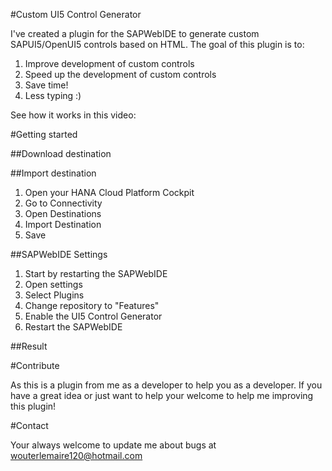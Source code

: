 #Custom UI5 Control Generator

I've created a plugin for the SAPWebIDE to generate custom SAPUI5/OpenUI5 controls based on HTML. The goal of this plugin is to:
1. Improve development of custom controls
2. Speed up the development of custom controls
3. Save time! 
4. Less typing :)

See how it works in this video: <a href="https://youtu.be/9FdPw-26fSg" target="_blank"></a>



#Getting started

##Download destination



##Import destination

1. Open your HANA Cloud Platform Cockpit
2. Go to Connectivity
3. Open Destinations
4. Import Destination
5. Save
 

##SAPWebIDE Settings

1. Start by restarting the SAPWebIDE
2. Open settings
3. Select Plugins
4. Change repository to "Features"
5. Enable the UI5 Control Generator
6. Restart the SAPWebIDE


##Result

#Contribute

As this is a plugin from me as a developer to help you as a developer. If you have a great idea or just want to help your welcome to help me improving this plugin!

#Contact

Your always welcome to update me about bugs at wouterlemaire120@hotmail.com